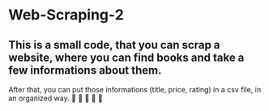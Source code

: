 # Web-Scraping-2
## This is a small code, that you can scrap a website, where you can find books and take a few informations about them. 
After that, you can put those informations (title, price, rating) in a csv file, in an organized way. :notebook_with_decorative_cover: :blue_book: :closed_book: :green_book: :orange_book:


